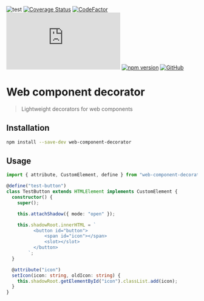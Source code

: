 ![test](https://github.com/edwinm/web-component-decorator/workflows/Test/badge.svg) [![Coverage Status](https://coveralls.io/repos/github/edwinm/web-component-decorator/badge.svg?branch=master)](https://coveralls.io/github/edwinm/web-component-decorator?branch=master) [![CodeFactor](https://www.codefactor.io/repository/github/edwinm/web-component-decorator/badge)](https://www.codefactor.io/repository/github/edwinm/web-component-decorator) [![Size](https://img.badgesize.io/edwinm/web-component-decorator/master/dist/bundle.min.js?compression=gzip)](https://github.com/edwinm/web-component-decorator/blob/master/dist/bundle.min.js) [![npm version](https://badge.fury.io/js/web-component-decorator.svg)](https://www.npmjs.com/package/web-component-decorator) [![GitHub](https://img.shields.io/github/license/edwinm/web-component-decorator.svg)](https://github.com/edwinm/web-component-decorator/blob/master/LICENSE)

# Web component decorator

> Lightweight decorators for web components

## Installation

```bash
npm install --save-dev web-component-decorator
```

## Usage
```ts
import { attribute, CustomElement, define } from "web-component-decorator";

@define("test-button")
class TestButton extends HTMLElement implements CustomElement {
  constructor() {
    super();

    this.attachShadow({ mode: "open" });

    this.shadowRoot.innerHTML = `
          <button id="button">
              <span id="icon"></span>          
              <slot></slot>
          </button>
        `;
  }

  @attribute("icon")
  setIcon(icon: string, oldIcon: string) {
    this.shadowRoot.getElementById("icon").classList.add(icon);
  }
}
```



